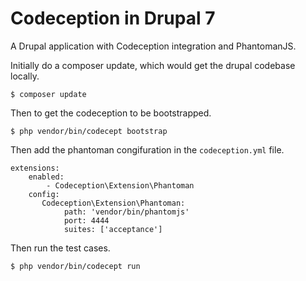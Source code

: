# Codeception in Drupal 7
A Drupal application with Codeception integration and PhantomanJS.

Initially do a composer update, which would get the drupal codebase locally.

`$ composer update`

Then to get the codeception to be bootstrapped.

`$ php vendor/bin/codecept bootstrap`

Then add the phantoman congifuration in the `codeception.yml` file.
```
extensions:
    enabled:
        - Codeception\Extension\Phantoman
    config:
       Codeception\Extension\Phantoman:
            path: 'vendor/bin/phantomjs'
            port: 4444
            suites: ['acceptance']
```

Then run the test cases.

`$ php vendor/bin/codecept run`
